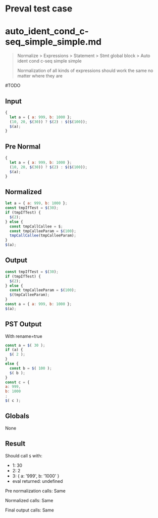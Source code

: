 # Preval test case

# auto_ident_cond_c-seq_simple_simple.md

> Normalize > Expressions > Statement > Stmt global block > Auto ident cond c-seq simple simple
>
> Normalization of all kinds of expressions should work the same no matter where they are

#TODO

## Input

`````js filename=intro
{
  let a = { a: 999, b: 1000 };
  (10, 20, $(30)) ? $(2) : $($(100));
  $(a);
}
`````

## Pre Normal


`````js filename=intro
{
  let a = { a: 999, b: 1000 };
  (10, 20, $(30)) ? $(2) : $($(100));
  $(a);
}
`````

## Normalized


`````js filename=intro
let a = { a: 999, b: 1000 };
const tmpIfTest = $(30);
if (tmpIfTest) {
  $(2);
} else {
  const tmpCallCallee = $;
  const tmpCalleeParam = $(100);
  tmpCallCallee(tmpCalleeParam);
}
$(a);
`````

## Output


`````js filename=intro
const tmpIfTest = $(30);
if (tmpIfTest) {
  $(2);
} else {
  const tmpCalleeParam = $(100);
  $(tmpCalleeParam);
}
const a = { a: 999, b: 1000 };
$(a);
`````

## PST Output

With rename=true

`````js filename=intro
const a = $( 30 );
if (a) {
  $( 2 );
}
else {
  const b = $( 100 );
  $( b );
}
const c = {
a: 999,
b: 1000
;
$( c );
`````

## Globals

None

## Result

Should call `$` with:
 - 1: 30
 - 2: 2
 - 3: { a: '999', b: '1000' }
 - eval returned: undefined

Pre normalization calls: Same

Normalized calls: Same

Final output calls: Same
